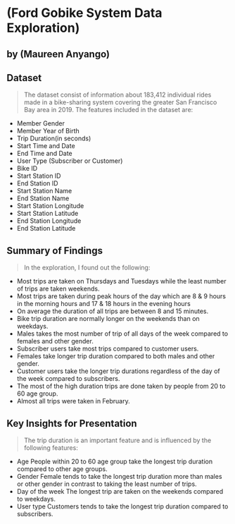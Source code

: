 # (Ford Gobike System Data Exploration)
## by (Maureen Anyango)


## Dataset

> The dataset consist of information about 183,412 individual rides made  in a bike-sharing system covering the greater San Francisco Bay area in 2019. The features included in the dataset are:
- Member Gender
- Member Year of Birth
- Trip Duration(in seconds)
- Start Time and Date
- End Time and Date
- User Type (Subscriber or Customer)
- Bike ID
- Start Station ID
- End Station ID
- Start Station Name
- End Station Name
- Start Station Longitude
- Start Station Latitude
- End Station Longitude
- End Station Latitude

## Summary of Findings

>In the exploration, I found out the following:
- Most trips are taken on Thursdays and Tuesdays while the least number of trips are taken weekends.
- Most trips are taken during peak hours of the day which are 8 & 9 hours in the morning hours and 17 & 18 hours in the evening hours
- On average the duration of all trips are between 8 and 15 minutes.
- Bike trip duration are normally longer on the weekends than on weekdays.
- Males takes the most number of trip of all days of the week compared to females and other gender.
- Subscriber users take most trips compared to customer users.
- Females take longer trip duration compared to both males and other gender. 
- Customer users take the longer trip durations regardless of the day of the week compared to subscribers.
- The most of the high duration trips are done taken by people from 20 to 60 age group.
- Almost all trips were taken in February.

## Key Insights for Presentation

> The trip duration is an important feature and is influenced by the following features:
- Age
People within 20 to 60 age group take the longest trip duration compared to other age groups.
- Gender
Female tends to take the longest trip duration more than males or other gender in contrast to taking the least number of trips.
- Day of the week
The longest trip are taken on the weekends compared to weekdays.
- User type
Customers tends to take the longest trip duration compared to subscribers.


